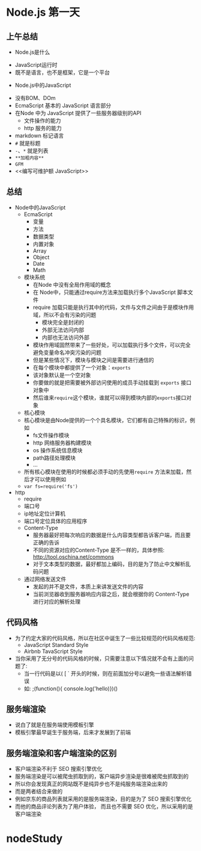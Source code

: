 # Node.js 第一天

## 上午总结

- Node.js是什么
 + JavaScript运行时
 + 既不是语言，也不是框架，它是一个平台
- Node.js中的JavaScript
 + 没有BOM、DOm
 + EcmaScript 基本的 JavaScript 语言部分
 + 在Node 中为 JavaScript 提供了一些服务器级别的API
   * 文件操作的能力
   * http 服务的能力
 + markdown 标记语言
 + `#` 就是标题
 + `-`、`*` 就是列表
 + `**加粗内容**`
 + `GFM`
 + <<编写可维护额 JavaScript>>


## 总结

- Node中的JavaScript
  + EcmaScript
    * 变量
    * 方法
    * 数据类型
    * 内置对象
    * Array
    * Object
    * Date
    * Math
  + 模块系统
    * 在Node 中没有全局作用域的概念
    * 在 Node中，只能通过require方法来加载执行多个JavaScript 脚本文件
    * require 加载只能是执行其中的代码，文件与文件之间由于是模块作用域，所以不会有污染的问题
      - 模块完全是封闭的
      - 外部无法访问内部
      - 内部也无法访问外部
    * 模块作用域固然带来了一些好处，可以加载执行多个文件，可以完全避免变量命名冲突污染的问题
    * 但是某些情况下，模块与模块之间是需要进行通信的
    * 在每个模块中都提供了一个对象：`exports`
    * 该对象默认是一个空对象
    * 你要做的就是把需要被外部访问使用的成员手动挂载到 `exports` 接口对象中
    * 然后谁来`require`这个模块，谁就可以得到模块内部的`exports`接口对象
  + 核心模块
   * 核心模块是由Node提供的一个个具名模块，它们都有自己特殊的标识，例如
     - fs文件操作模块
     - http 网络服务器构建模块
     - os 操作系统信息模块
     - path路径处理模块
     - ...
   * 所有核心模块在使用的时候都必须手动的先使用`require` 方法来加载，然后才可以使用例如
    - `var fs=require('fs')`
- http
  + require
  + 端口号
  + ip地址定位计算机
  + 端口号定位具体的应用程序
  + Content-Type
    * 服务器最好把每次响应的数据是什么内容类型都告诉客户端，而且要正确的告诉
    * 不同的资源对应的Content-Type 是不一样的，具体参照: http://tool.oschina.net/commons
    * 对于文本类型的数据，最好都加上编码，目的是为了防止中文解析乱码问题
  + 通过网络发送文件
    * 发起的并不是文件，本质上来讲发送文件的内容
    * 当前浏览器收到服务器响应内容之后，就会根据你的 Content-Type 进行对应的解析处理


## 代码风格
  + 为了约定大家的代码风格，所以在社区中诞生了一些比较规范的代码风格规范:
    - JavaScript Standard Style
    - Airbnb TavaScript Style
  + 当你采用了无分号的代码风格的时候，只需要注意以下情况就不会有上面的问题了:
    - 当一行代码是以( [ ` 开头的时候，则在前面加分号以避免一些语法解析错误
    - 如: ;(function(){ console.log('hello)})()
## 服务端渲染
  + 说白了就是在服务端使用模板引擎
  + 模板引擎最早诞生于服务端，后来才发展到了前端
## 服务端渲染和客户端渲染的区别
  + 客户端渲染不利于 SEO 搜索引擎优化
  + 服务端渲染是可以被爬虫抓取到的，客户端异步渲染是很难被爬虫抓取到的
  + 所以你会发现真正的网站既不是纯异步也不是纯服务端渲染出来的
  + 而是两者结合来做的
  + 例如京东的商品列表就采用的是服务端渲染，目的是为了 SEO 搜索引擎优化
  + 而他的商品评论列表为了用户体验， 而且也不需要 SEO 优化，所以采用的是客户端渲染

# nodeStudy
